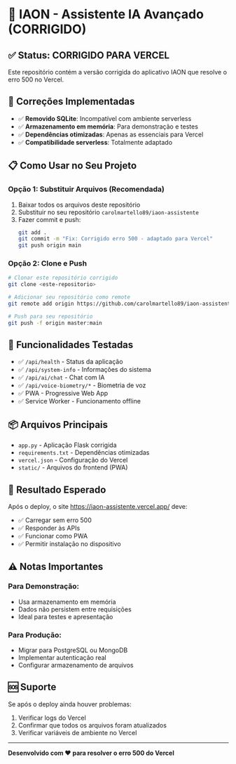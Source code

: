 # 🚀 IAON - Assistente IA Avançado (CORRIGIDO)

## ✅ Status: CORRIGIDO PARA VERCEL

Este repositório contém a versão corrigida do aplicativo IAON que resolve o erro 500 no Vercel.

## 🔧 Correções Implementadas

- ✅ **Removido SQLite**: Incompatível com ambiente serverless
- ✅ **Armazenamento em memória**: Para demonstração e testes
- ✅ **Dependências otimizadas**: Apenas as essenciais para Vercel
- ✅ **Compatibilidade serverless**: Totalmente adaptado

## 📋 Como Usar no Seu Projeto

### Opção 1: Substituir Arquivos (Recomendada)
1. Baixar todos os arquivos deste repositório
2. Substituir no seu repositório `carolmartello89/iaon-assistente`
3. Fazer commit e push:
   ```bash
   git add .
   git commit -m "Fix: Corrigido erro 500 - adaptado para Vercel"
   git push origin main
   ```

### Opção 2: Clone e Push
```bash
# Clonar este repositório corrigido
git clone <este-repositorio>

# Adicionar seu repositório como remote
git remote add origin https://github.com/carolmartello89/iaon-assistente.git

# Push para seu repositório
git push -f origin master:main
```

## 🧪 Funcionalidades Testadas

- ✅ `/api/health` - Status da aplicação
- ✅ `/api/system-info` - Informações do sistema
- ✅ `/api/ai/chat` - Chat com IA
- ✅ `/api/voice-biometry/*` - Biometria de voz
- ✅ PWA - Progressive Web App
- ✅ Service Worker - Funcionamento offline

## 📦 Arquivos Principais

- `app.py` - Aplicação Flask corrigida
- `requirements.txt` - Dependências otimizadas
- `vercel.json` - Configuração do Vercel
- `static/` - Arquivos do frontend (PWA)

## 🎯 Resultado Esperado

Após o deploy, o site https://iaon-assistente.vercel.app/ deve:
- ✅ Carregar sem erro 500
- ✅ Responder às APIs
- ✅ Funcionar como PWA
- ✅ Permitir instalação no dispositivo

## ⚠️ Notas Importantes

### Para Demonstração:
- Usa armazenamento em memória
- Dados não persistem entre requisições
- Ideal para testes e apresentação

### Para Produção:
- Migrar para PostgreSQL ou MongoDB
- Implementar autenticação real
- Configurar armazenamento de arquivos

## 🆘 Suporte

Se após o deploy ainda houver problemas:
1. Verificar logs do Vercel
2. Confirmar que todos os arquivos foram atualizados
3. Verificar variáveis de ambiente no Vercel

---

**Desenvolvido com ❤️ para resolver o erro 500 do Vercel**

